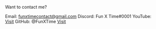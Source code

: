 Want to contact me?

Email: funxtimecontact@gmail.com
Discord: Fun X Time#0001
YouTube: [Visit](https://www.youtube.com/channel/UCI8jBCCK1eWAdpZwK__ECgQ)
GitHub: @FunXTime [Visit](https://github.com/FunXTime)
